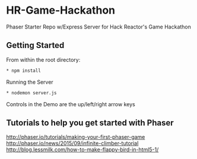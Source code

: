 # HR-Game-Hackathon
Phaser Starter Repo w/Express Server for Hack Reactor's Game Hackathon

## Getting Started

From within the root directory:
```sh
* npm install
```
Running the Server
```sh
* nodemon server.js
```
Controls in the Demo are the up/left/right arrow keys

## Tutorials to help you get started with Phaser
http://phaser.io/tutorials/making-your-first-phaser-game
http://phaser.io/news/2015/09/infinite-climber-tutorial
http://blog.lessmilk.com/how-to-make-flappy-bird-in-html5-1/
